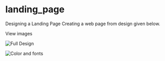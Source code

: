 # landing_page

Designing a Landing Page
Creating a web page from design given below.

View images

![Full Design](/landing_page/images/01.png)

![Color and fonts](/landing_page/images/02.png)
